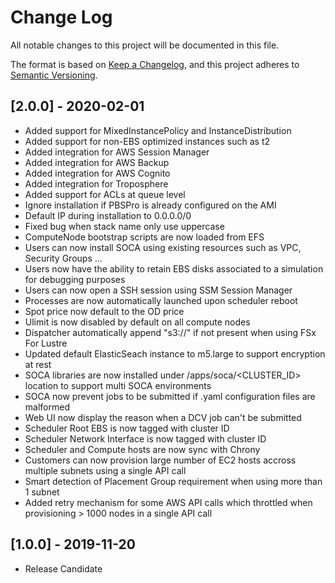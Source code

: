 # Change Log
All notable changes to this project will be documented in this file.

The format is based on [Keep a Changelog](https://keepachangelog.com/en/1.0.0/),
and this project adheres to [Semantic Versioning](https://semver.org/spec/v2.0.0.html).

## [2.0.0] - 2020-02-01
- Added support for MixedInstancePolicy and InstanceDistribution
- Added support for non-EBS optimized instances such as t2
- Added integration for AWS Session Manager
- Added integration for AWS Backup
- Added integration for AWS Cognito
- Added integration for Troposphere
- Added support for ACLs at queue level
- Ignore installation if PBSPro is already configured on the AMI
- Default IP during installation to 0.0.0.0/0
- Fixed bug when stack name only use uppercase
- ComputeNode bootstrap scripts are now loaded from EFS
- Users can now install SOCA using existing resources such as VPC, Security Groups ...
- Users now have the ability to retain EBS disks associated to a simulation for debugging purposes
- Users can now open a SSH session using SSM Session Manager
- Processes are now automatically launched upon scheduler reboot 
- Spot price now default to the OD price
- Ulimit is now disabled by default on all compute nodes
- Dispatcher automatically append "s3://" if not present when using FSx For Lustre
- Updated default ElasticSeach instance to m5.large to support encryption at rest
- SOCA libraries are now installed under /apps/soca/<CLUSTER_ID> location to support multi SOCA environments 
- SOCA now prevent jobs to be submitted if .yaml configuration files are malformed
- Web UI now display the reason when a DCV job can't be submitted
- Scheduler Root EBS is now tagged with cluster ID 
- Scheduler Network Interface is now tagged with cluster ID 
- Scheduler and Compute hosts are now sync with Chrony
- Customers can now provision large number of EC2 hosts accross multiple subnets using a single API call 
- Smart detection of Placement Group requirement when using more than 1 subnet
- Added retry mechanism for some AWS API calls which throttled when provisioning > 1000 nodes in a single API call

## [1.0.0] - 2019-11-20
- Release Candidate

